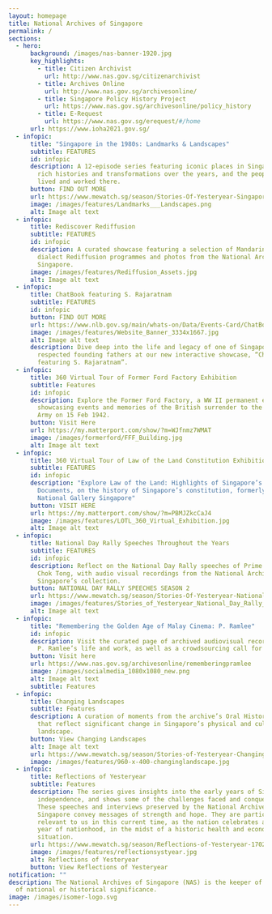 ```yaml
---
layout: homepage
title: National Archives of Singapore
permalink: /
sections:
  - hero:
      background: /images/nas-banner-1920.jpg
      key_highlights:
        - title: Citizen Archivist
          url: http://www.nas.gov.sg/citizenarchivist
        - title: Archives Online
          url: http://www.nas.gov.sg/archivesonline/
        - title: Singapore Policy History Project
          url: https://www.nas.gov.sg/archivesonline/policy_history
        - title: E-Request
          url: https://www.nas.gov.sg/erequest/#/home
      url: https://www.ioha2021.gov.sg/
  - infopic:
      title: "Singapore in the 1980s: Landmarks & Landscapes"
      subtitle: FEATURES
      id: infopic
      description: A 12-episode series featuring iconic places in Singapore, their
        rich histories and transformations over the years, and the people who
        lived and worked there.
      button: FIND OUT MORE
      url: https://www.mewatch.sg/season/Stories-Of-Yesteryear-Singapore-In-The-1980s-Landmarks-and-Landscapes-480115
      image: /images/features/Landmarks___Landscapes.png
      alt: Image alt text
  - infopic:
      title: Rediscover Rediffusion
      subtitle: FEATURES
      id: infopic
      description: A curated showcase featuring a selection of Mandarin and Chinese
        dialect Rediffusion programmes and photos from the National Archives of
        Singapore.
      image: /images/features/Rediffusion_Assets.jpg
      alt: Image alt text
  - infopic:
      title: ChatBook featuring S. Rajaratnam
      subtitle: FEATURES
      id: infopic
      button: FIND OUT MORE
      url: https://www.nlb.gov.sg/main/whats-on/Data/Events-Card/ChatBook-featuring-S-Rajaratnam
      image: /images/features/Website_Banner_3334x1667.jpg
      alt: Image alt text
      description: Dive deep into the life and legacy of one of Singapore's most
        respected founding fathers at our new interactive showcase, “ChatBook
        featuring S. Rajaratnam”.
  - infopic:
      title: 360 Virtual Tour of Former Ford Factory Exhibition
      subtitle: Features
      id: infopic
      description: Explore the Former Ford Factory, a WW II permanent exhibition
        showcasing events and memories of the British surrender to the Japanese
        Army on 15 Feb 1942.
      button: Visit Here
      url: https://my.matterport.com/show/?m=WJfnmz7WMAT
      image: /images/formerford/FFF_Building.jpg
      alt: Image alt text
  - infopic:
      title: 360 Virtual Tour of Law of the Land Constitution Exhibition
      subtitle: FEATURES
      id: infopic
      description: "Explore Law of the Land: Highlights of Singapore’s Constitutional
        Documents, on the history of Singapore’s constitution, formerly at
        National Gallery Singapore"
      button: VISIT HERE
      url: https://my.matterport.com/show/?m=PBMJZkcCaJ4
      image: /images/features/LOTL_360_Virtual_Exhibition.jpg
      alt: Image alt text
  - infopic:
      title: National Day Rally Speeches Throughout the Years
      subtitle: FEATURES
      id: infopic
      description: Reflect on the National Day Rally speeches of Prime Minister Goh
        Chok Tong, with audio visual recordings from the National Archives of
        Singapore’s collection.
      button: NATIONAL DAY RALLY SPEECHES SEASON 2
      url: https://www.mewatch.sg/season/Stories-Of-Yesteryear-National-Day-Rally-Speeches-Throughout-The-Years-S2-471598
      image: /images/features/Stories_of_Yesteryear_National_Day_Rally_Speeches.png
      alt: Image alt text
  - infopic:
      title: "Remembering the Golden Age of Malay Cinema: P. Ramlee"
      id: infopic
      description: Visit the curated page of archived audiovisual records documenting
        P. Ramlee’s life and work, as well as a crowdsourcing call for records.
      button: Visit here
      url: https://www.nas.gov.sg/archivesonline/rememberingpramlee
      image: /images/socialmedia_1080x1080_new.png
      alt: Image alt text
      subtitle: Features
  - infopic:
      title: Changing Landscapes
      subtitle: Features
      description: A curation of moments from the archive’s Oral History collection
        that reflect significant change in Singapore’s physical and cultural
        landscape.
      button: View Changing Landscapes
      alt: Image alt text
      url: https://www.mewatch.sg/season/Stories-of-Yesteryear-Changing-Landscapes-250817
      image: /images/features/960-x-400-changinglandscape.jpg
  - infopic:
      title: Reflections of Yesteryear
      subtitle: Features
      description: The series gives insights into the early years of Singapore’s
        independence, and shows some of the challenges faced and conquered.
        These speeches and interviews preserved by the National Archives of
        Singapore convey messages of strength and hope. They are particularly
        relevant to us in this current time, as the nation celebrates another
        year of nationhood, in the midst of a historic health and economic
        situation.
      url: https://www.mewatch.sg/season/Reflections-of-Yesteryear-170278
      image: /images/features/reflectionsystyear.jpg
      alt: Reflections of Yesteryear
      button: View Reflections of Yesteryear
notification: ""
description: The National Archives of Singapore (NAS) is the keeper of records
  of national or historical significance.
image: /images/isomer-logo.svg
---
```

